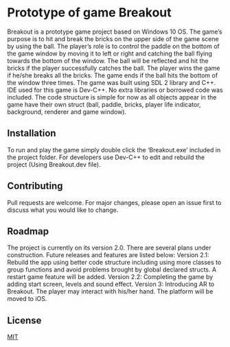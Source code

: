 # Prototype of game Breakout

Breakout is a prototype game project based on Windows 10 OS. The game’s purpose is to hit and break the bricks on the upper side of the game scene by using the ball. The player’s role is to control the paddle on the bottom of the game window by moving it to left or right and catching the ball flying towards the bottom of the window. The ball will be reflected and hit the bricks if the player successfully catches the ball. The player wins the game if he/she breaks all the bricks. The game ends if the ball hits the bottom of the window three times. 
The game was built using SDL 2 library and C++. IDE used for this game is Dev-C++. No extra libraries or borrowed code was included. 
The code structure is simple for now as all objects appear in the game have their own struct (ball, paddle, bricks, player life indicator, background, renderer and game window). 


## Installation

To run and play the game simply double click the ‘Breakout.exe’ included in the project folder. For developers use Dev-C++ to edit and rebuild the project (Using Breakout.dev file).



## Contributing
Pull requests are welcome. For major changes, please open an issue first to discuss what you would like to change.

## Roadmap
The project is currently on its version 2.0. There are several plans under construction. Future releases and features are listed below:
Version 2.1: Rebuild the app using better code structure including using more classes to group functions and avoid problems brought by global declared structs. A restart game feature will be added. 
Version 2.2: Completing the game by adding start screen, levels and sound effect. 
Version 3: Introducing AR to Breakout. The player may interact with his/her hand. The platform will be moved to iOS. 


## License
[MIT](https://choosealicense.com/licenses/mit/)
